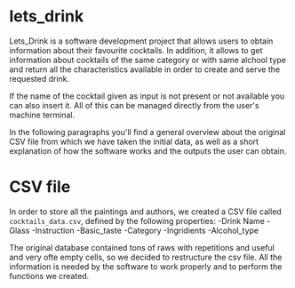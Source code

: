 # lets_drink


Lets_Drink is a software development project that allows users to 
obtain information about their favourite cocktails. 
In addition, it allows to get information about cocktails of the same category 
or with same alchool type and return all the characteristics available
in order to create and serve the requested drink.



If the name of the cocktail given as input is not present or
not available you can also insert it. 
All of this can be managed directly from the user's machine terminal.

In the following paragraphs you'll find a general overview about the original CSV file from
which we have taken the initial data, as well as a short explanation of how the software 
works and the outputs the user can obtain.

# CSV file 
In order to store all the paintings and authors, we created a CSV file called
 `cocktails_data.csv`, defined by the following properties:
 -Drink Name
 -Glass
 -Instruction
 -Basic_taste
 -Category
 -Ingridients
 -Alcohol_type
 
 
The original database contained tons of raws with repetitions and useful and very ofte empty cells, so we decided to restructure the csv file.
All the information is needed by the software to work properly and to perform the functions
we created.
 
 
 
 
 
 
 
 
 
 
 
 